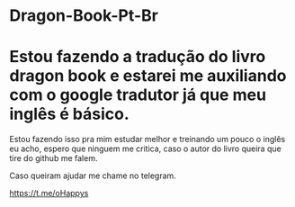 # Dragon-Book-Pt-Br
# Estou fazendo a tradução do livro dragon book e estarei me auxiliando com o google tradutor já que meu inglês é básico.

Estou fazendo isso pra mim estudar melhor e treinando um pouco o inglês eu acho, espero que ninguem me critica, caso o autor do livro queira que tire do github me falem.

Caso queiram ajudar me chame no telegram.

https://t.me/oHappys
